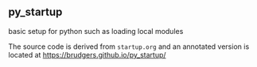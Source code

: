 ## py_startup
basic setup for python such as loading local modules

The source code is derived from `startup.org` and an annotated version is located at https://brudgers.github.io/py_startup/
